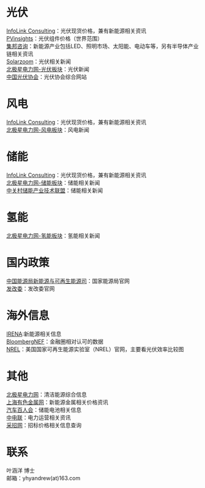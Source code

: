 # 光伏
[InfoLink Consulting](https://www.infolink-group.com/spot-price/cn/)：光伏现货价格，兼有新能源相关资讯  
[PVinsights](http://pvinsights.com/Member/Login.php)：光伏组件价格（世界范围）  
[集邦咨询](https://www.trendforce.cn/)：新能源产业包括LED、照明市场、太阳能、电动车等，另有半导体产业链相关资讯  
[Solarzoom](http://www.solarzoom.com/category/21/10000)：光伏相关新闻  
[北极星电力网-光伏板块](https://guangfu.bjx.com.cn/)：光伏新闻  
[中国光伏协会](http://www.chinapv.org.cn/index.html)：光伏协会综合网站  


# 风电
[InfoLink Consulting](https://www.infolink-group.com/spot-price/cn/)：光伏现货价格，兼有新能源相关资讯  
[北极星电力网-风电板块](https://fd.bjx.com.cn/)：风电新闻  

# 储能
[InfoLink Consulting](https://www.infolink-group.com/spot-price/cn/)：光伏现货价格，兼有新能源相关资讯  
[北极星电力网-储能板块](https://chuneng.bjx.com.cn/)：储能相关新闻  
[中关村储能产业技术联盟](http://www.cnesa.org/)：储能相关新闻  

# 氢能
[北极星电力网-氢能板块](https://qn.bjx.com.cn/)：氢能相关新闻  

# 国内政策
[中国能源局新能源与可再生能源司](http://www.nea.gov.cn/sjzz/xny/index.htm)：国家能源局官网  
[发改委](https://www.ndrc.gov.cn/?code=&state=123)：发改委官网  

# 海外信息
[IRENA](https://www.irena.org/):新能源相关信息  
[BloombergNEF](https://about.bnef.com/)：金融圈相对认可的数据  
[NREL](https://www.nrel.gov/pv/cell-efficiency.html)：美国国家可再生能源实验室（NREL）官网，主要看光伏效率比较图  

# 其他
[北极星电力网](https://www.bjx.com.cn/)：清洁能源综合信息  
[上海有色金属网](https://www.smm.cn/)：新能源金属相关价格资讯  
[汽车百人会](https://www.chinaev100.com/)：储能电池相关信息  
[中电联](https://www.cec.org.cn/)：电力运营相关资讯  
[采招网](https://www.bidcenter.com.cn/)：招标价格相关信息查询  


# 联系
叶涵洋 博士  
邮箱：yhyandrew(at)163.com
